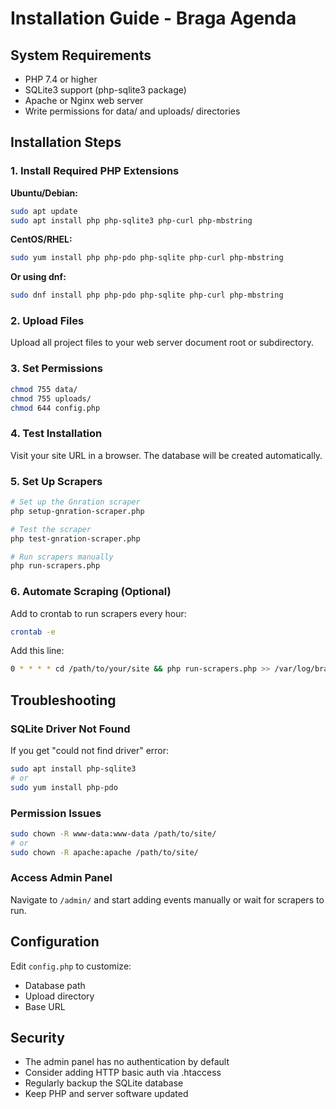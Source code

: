# Installation Guide - Braga Agenda

## System Requirements

- PHP 7.4 or higher
- SQLite3 support (php-sqlite3 package)
- Apache or Nginx web server
- Write permissions for data/ and uploads/ directories

## Installation Steps

### 1. Install Required PHP Extensions

**Ubuntu/Debian:**
```bash
sudo apt update
sudo apt install php php-sqlite3 php-curl php-mbstring
```

**CentOS/RHEL:**
```bash
sudo yum install php php-pdo php-sqlite php-curl php-mbstring
```

**Or using dnf:**
```bash
sudo dnf install php php-pdo php-sqlite php-curl php-mbstring
```

### 2. Upload Files

Upload all project files to your web server document root or subdirectory.

### 3. Set Permissions

```bash
chmod 755 data/
chmod 755 uploads/
chmod 644 config.php
```

### 4. Test Installation

Visit your site URL in a browser. The database will be created automatically.

### 5. Set Up Scrapers

```bash
# Set up the Gnration scraper
php setup-gnration-scraper.php

# Test the scraper
php test-gnration-scraper.php

# Run scrapers manually
php run-scrapers.php
```

### 6. Automate Scraping (Optional)

Add to crontab to run scrapers every hour:
```bash
crontab -e
```

Add this line:
```bash
0 * * * * cd /path/to/your/site && php run-scrapers.php >> /var/log/braga-agenda-scraper.log 2>&1
```

## Troubleshooting

### SQLite Driver Not Found
If you get "could not find driver" error:
```bash
sudo apt install php-sqlite3
# or
sudo yum install php-pdo
```

### Permission Issues
```bash
sudo chown -R www-data:www-data /path/to/site/
# or
sudo chown -R apache:apache /path/to/site/
```

### Access Admin Panel
Navigate to `/admin/` and start adding events manually or wait for scrapers to run.

## Configuration

Edit `config.php` to customize:
- Database path
- Upload directory
- Base URL

## Security

- The admin panel has no authentication by default
- Consider adding HTTP basic auth via .htaccess
- Regularly backup the SQLite database
- Keep PHP and server software updated